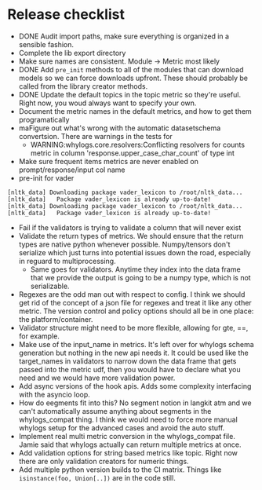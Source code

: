 

# Release checklist
- DONE Audit import paths, make sure everything is organized in a sensible fashion.
- Complete the lib export directory
- Make sure names are consistent. Module -> Metric most likely
- DONE Add `pre_init` methods to all of the modules that can download models so we can force downloads upfront. These should probably be called
  from the library creator methods.
- DONE Update the default topics in the topic metric so they're useful. Right now, you woud always want to specify your own.
- Document the metric names in the default metrics, and how to get them programatically
- maFigure out what's wrong with the automatic datasetschema convertsion. There are warnings in the tests for
    - WARNING:whylogs.core.resolvers:Conflicting resolvers for counts metric in column 'response.upper_case_char_count' of type int
- Make sure frequent items metrics are never enabled on prompt/response/input col name
- pre-init for vader
```
[nltk_data] Downloading package vader_lexicon to /root/nltk_data...
[nltk_data]   Package vader_lexicon is already up-to-date!
[nltk_data] Downloading package vader_lexicon to /root/nltk_data...
[nltk_data]   Package vader_lexicon is already up-to-date!
```
- Fail if the validators is trying to validate a column that will never exist 
- Validate the return types of metrics. We should ensure that the return types are native python whenever possible. Numpy/tensors don't
  serialize which just turns into potential issues down the road, especially in reguard to multiprocessing.
    - Same goes for validators. Anytime they index into the data frame that we provide the output is going to be a numpy type, which is not
      serializable.
- Regexes are the odd man out with respect to config. I think we should get rid of the concept of a json file for regexes and treat it like
  any other metric. The version control and policy options should all be in one place: the platform/container.
- Validator structure might need to be more flexible, allowing for gte, ==, for example.
- Make use of the input_name in metrics. It's left over for whylogs schema generation but nothing in the new api needs it. It could be used
  like the target_names in validators to narrow down the data frame that gets passed into the metric udf, then you would have to declare
  what you need and we would have more validation power.
- Add async versions of the hook apis. Adds some complexity interfacing with the asyncio loop.
- How do eegments fit into this? No segment notion in langkit atm and we can't automatically assume anything about segments in the
  whylogs_compat thing. I think we would need to force more manual whylogs setup for the advanced cases and avoid the auto stuff.
- Implement real multi metric conversion in the whylogs_compat file. Jamie said that whylogs actually can return multiple metrics at once.
- Add validation options for string based metrics like topic. Right now there are only validation creators for numeric things.
- Add multiple python version builds to the CI matrix. Things like `isinstance(foo, Union[..])` are in the code still.
